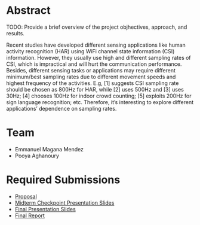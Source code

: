 # Abstract

TODO: Provide a brief overview of the project objhectives, approach, and results.

Recent studies have developed different sensing applications like human
activity recognition (HAR) using WiFi channel state information (CSI)
information. However, they usually use high and different sampling rates of
CSI, which is impractical and will hurt the communication performance. Besides,
different sensing tasks or applications may require different minimum/best
sampling rates due to different movement speeds and highest frequency of the
activities. E.g, [1] suggests CSI sampling rate should be chosen as 800Hz for
HAR, while [2] uses 500Hz and [3] uses 30Hz; [4] chooses 100Hz for indoor crowd
counting; [5] exploits 200Hz for sign language recognition; etc. Therefore,
it’s interesting to explore different applications’ dependence on sampling
rates.

# Team

- Emmanuel Magana Mendez
- Pooya Aghanoury

# Required Submissions

- [Proposal](proposal)
- [Midterm Checkpoint Presentation Slides](http://)
- [Final Presentation Slides](http://)
- [Final Report](report)
